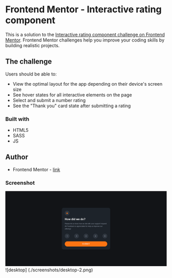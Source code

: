 # Frontend Mentor - Interactive rating component

This is a solution to the [Interactive rating component challenge on Frontend Mentor](https://www.frontendmentor.io/challenges/interactive-rating-component-koxpeBUmI). Frontend Mentor challenges help you improve your coding skills by building realistic projects.

## The challenge

Users should be able to:

- View the optimal layout for the app depending on their device's screen size
- See hover states for all interactive elements on the page
- Select and submit a number rating
- See the "Thank you" card state after submitting a rating

### Built with

- HTML5
- SASS
- JS

## Author

- Frontend Mentor - [link](https://www.frontendmentor.io/profile/codeph-0bia)

### Screenshot
![desktop](https://raw.githubusercontent.com/codeph-0bia/front-end-mentor-challenges/main/interactive-rating-component-main/screenshots/desktop-1.png)
![desktop] (./screenshots/desktop-2.png)
